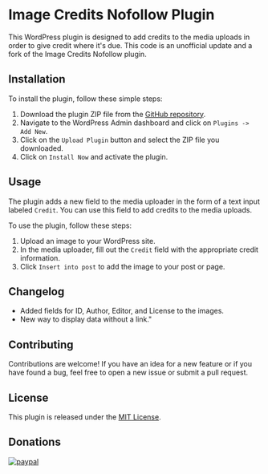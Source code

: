 # Image Credits Nofollow Plugin

This WordPress plugin is designed to add credits to the media uploads in order to give credit where it's due. This code is an unofficial update and a fork of the Image Credits Nofollow plugin.

## Installation

To install the plugin, follow these simple steps:

1. Download the plugin ZIP file from the [GitHub repository](https://github.com/MetalSyntax/Image-Credits-Nofollow-Plugin).
2. Navigate to the WordPress Admin dashboard and click on `Plugins -> Add New`.
3. Click on the `Upload Plugin` button and select the ZIP file you downloaded.
4. Click on `Install Now` and activate the plugin.

## Usage

The plugin adds a new field to the media uploader in the form of a text input labeled `Credit`. You can use this field to add credits to the media uploads.

To use the plugin, follow these steps:

1. Upload an image to your WordPress site.
2. In the media uploader, fill out the `Credit` field with the appropriate credit information.
3. Click `Insert into post` to add the image to your post or page.

## Changelog
- Added fields for ID, Author, Editor, and License to the images.
- New way to display data without a link."

## Contributing

Contributions are welcome! If you have an idea for a new feature or if you have found a bug, feel free to open a new issue or submit a pull request.

## License

This plugin is released under the [MIT License](https://github.com/MetalSyntax/Image-Credits-Nofollow-Plugin/blob/master/LICENSE).

## Donations

[![paypal](https://www.paypalobjects.com/en_US/i/btn/btn_donateCC_LG.gif)](paypal.me/MetalSyntax)